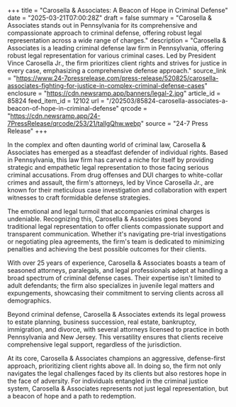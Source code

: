 +++
title = "Carosella & Associates: A Beacon of Hope in Criminal Defense"
date = "2025-03-21T07:00:28Z"
draft = false
summary = "Carosella & Associates stands out in Pennsylvania for its comprehensive and compassionate approach to criminal defense, offering robust legal representation across a wide range of charges."
description = "Carosella & Associates is a leading criminal defense law firm in Pennsylvania, offering robust legal representation for various criminal cases. Led by President Vince Carosella Jr., the firm prioritizes client rights and strives for justice in every case, emphasizing a comprehensive defense approach."
source_link = "https://www.24-7pressrelease.com/press-release/520825/carosella-associates-fighting-for-justice-in-complex-criminal-defense-cases"
enclosure = "https://cdn.newsramp.app/banners/legal-2.jpg"
article_id = 85824
feed_item_id = 12102
url = "/202503/85824-carosella-associates-a-beacon-of-hope-in-criminal-defense"
qrcode = "https://cdn.newsramp.app/24-7PressRelease/qrcode/253/21/tallgQhw.webp"
source = "24-7 Press Release"
+++

<p>In the complex and often daunting world of criminal law, Carosella & Associates has emerged as a steadfast defender of individual rights. Based in Pennsylvania, this law firm has carved a niche for itself by providing strategic and empathetic legal representation to those facing serious criminal accusations. From drug offenses and DUI charges to white-collar crimes and assault, the firm's attorneys, led by Vince Carosella Jr., are known for their meticulous case investigation and collaboration with expert witnesses to craft formidable defense strategies.</p><p>The emotional and legal turmoil that accompanies criminal charges is undeniable. Recognizing this, Carosella & Associates goes beyond traditional legal representation to offer clients compassionate support and transparent communication. Whether it's navigating pre-trial investigations or negotiating plea agreements, the firm's team is dedicated to minimizing penalties and achieving the best possible outcomes for their clients.</p><p>With over 25 years of experience, Carosella & Associates boasts a team of seasoned attorneys, paralegals, and legal professionals adept at handling a broad spectrum of criminal defense cases. Their expertise isn't limited to adult defendants; the firm also specializes in juvenile legal matters and expungements, showcasing their commitment to serving clients across all demographics.</p><p>Beyond criminal defense, Carosella & Associates extends its legal prowess to estate planning, business succession, real estate, bankruptcy, immigration, and divorce, with several attorneys licensed to practice in both Pennsylvania and New Jersey. This versatility ensures that clients receive comprehensive legal support, regardless of the jurisdiction.</p><p>At its core, Carosella & Associates champions an aggressive, defense-first approach, prioritizing client rights above all. In doing so, the firm not only navigates the legal challenges faced by its clients but also restores hope in the face of adversity. For individuals entangled in the criminal justice system, Carosella & Associates represents not just legal representation, but a beacon of hope and a path to redemption.</p>